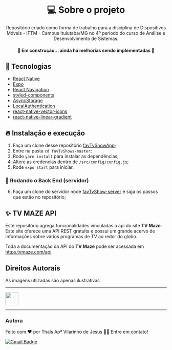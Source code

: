 <h1 align='center'>💻 Sobre o projeto</h1>
<p align='center'>Repositório criado como forma de trabalho para a disciplina de Dispositivos Móveis - IFTM - Campus Ituiutaba/MG no 4º período do curso de Análise e Desenvolvimento de Sistemas.</p>

<h4 align="center"> 
	🚧  Em construção... ainda há melhorias sendo implementadas 🚧
	
</h4>

## 🚀 Tecnologias

-  [React Native](https://reactnative.dev/)
-  [Expo](https://expo.io/)
-  [React Navigation](https://reactnavigation.org/)
-  [styled-components](https://www.styled-components.com/)
-  [AsyncStorage](https://github.com/react-native-async-storage/async-storage)
-  [LocalAuthentication](https://docs.expo.io/versions/latest/sdk/local-authentication/)
-  [react-native-vector-icons](https://github.com/oblador/react-native-vector-icons)
-  [react-native-linear-gradient](https://github.com/react-native-community/react-native-linear-gradient)


## 🔥 Instalação e execução 

1. Faça um clone desse repositório [favTvShowApp](https://github.com/thaisvilarinho/favTvShowApp.git);
2. Entre na pasta `cd favTvShows-master`;
3. Rode `yarn install` para instalar as dependências;
4. Altere as credencias dentro de `/src/config/config.js`;
5. Rode `expo start` para iniciar.

### 🎲 Rodando o Back End (servidor)
6. Faça um clone do servidor node [favTvShow-server](https://github.com/thaisvilarinho/favTvShow-server.git) e siga os passos que estão no repositório;

## ✨ TV MAZE API
 Este repositório agrega funcionalidades vinculadas a api do site  <b>TV Maze</b>. Este site oferece uma API REST gratuita e possui um grande acervo de informações sobre vários programas de TV ao redor do globo.

 
Toda a documentação da API do <b>TV Maze</b> pode ser acessada em [https.tvmaze.com/api](https://www.tvmaze.com/api). 

## Direitos Autorais

As imagens utlizadas são apenas ilustrativas 

---

<img src="https://j.gifs.com/P7O9vz.gif" width="40" height="40" />

---
### Autora


Feito com ❤️ por Thaís Apª Vilarinho de Jesus  👋🏽 Entre em contato!

[![Gmail Badge](https://img.shields.io/badge/-thaisapvil@gmail.com-c14438?style=flat-square&logo=Gmail&logoColor=white&link=mailto:thaisapvil@gmail.com)](mailto:thaisapvil@gmail.com)
